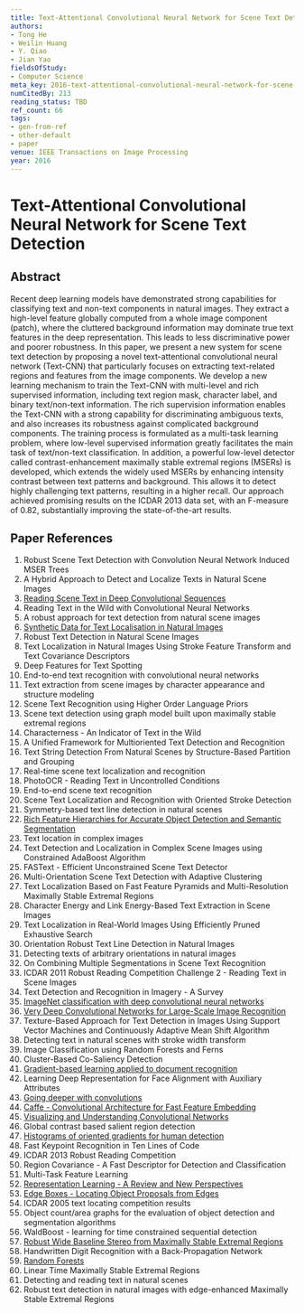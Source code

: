 ```yaml
---
title: Text-Attentional Convolutional Neural Network for Scene Text Detection
authors:
- Tong He
- Weilin Huang
- Y. Qiao
- Jian Yao
fieldsOfStudy:
- Computer Science
meta_key: 2016-text-attentional-convolutional-neural-network-for-scene-text-detection
numCitedBy: 213
reading_status: TBD
ref_count: 66
tags:
- gen-from-ref
- other-default
- paper
venue: IEEE Transactions on Image Processing
year: 2016
---
```


# Text-Attentional Convolutional Neural Network for Scene Text Detection

## Abstract

Recent deep learning models have demonstrated strong capabilities for classifying text and non-text components in natural images. They extract a high-level feature globally computed from a whole image component (patch), where the cluttered background information may dominate true text features in the deep representation. This leads to less discriminative power and poorer robustness. In this paper, we present a new system for scene text detection by proposing a novel text-attentional convolutional neural network (Text-CNN) that particularly focuses on extracting text-related regions and features from the image components. We develop a new learning mechanism to train the Text-CNN with multi-level and rich supervised information, including text region mask, character label, and binary text/non-text information. The rich supervision information enables the Text-CNN with a strong capability for discriminating ambiguous texts, and also increases its robustness against complicated background components. The training process is formulated as a multi-task learning problem, where low-level supervised information greatly facilitates the main task of text/non-text classification. In addition, a powerful low-level detector called contrast-enhancement maximally stable extremal regions (MSERs) is developed, which extends the widely used MSERs by enhancing intensity contrast between text patterns and background. This allows it to detect highly challenging text patterns, resulting in a higher recall. Our approach achieved promising results on the ICDAR 2013 data set, with an F-measure of 0.82, substantially improving the state-of-the-art results.

## Paper References

1. Robust Scene Text Detection with Convolution Neural Network Induced MSER Trees
2. A Hybrid Approach to Detect and Localize Texts in Natural Scene Images
3. [Reading Scene Text in Deep Convolutional Sequences](2016-reading-scene-text-in-deep-convolutional-sequences)
4. Reading Text in the Wild with Convolutional Neural Networks
5. A robust approach for text detection from natural scene images
6. [Synthetic Data for Text Localisation in Natural Images](2016-synthetic-data-for-text-localisation-in-natural-images)
7. Robust Text Detection in Natural Scene Images
8. Text Localization in Natural Images Using Stroke Feature Transform and Text Covariance Descriptors
9. Deep Features for Text Spotting
10. End-to-end text recognition with convolutional neural networks
11. Text extraction from scene images by character appearance and structure modeling
12. Scene Text Recognition using Higher Order Language Priors
13. Scene text detection using graph model built upon maximally stable extremal regions
14. Characterness - An Indicator of Text in the Wild
15. A Unified Framework for Multioriented Text Detection and Recognition
16. Text String Detection From Natural Scenes by Structure-Based Partition and Grouping
17. Real-time scene text localization and recognition
18. PhotoOCR - Reading Text in Uncontrolled Conditions
19. End-to-end scene text recognition
20. Scene Text Localization and Recognition with Oriented Stroke Detection
21. Symmetry-based text line detection in natural scenes
22. [Rich Feature Hierarchies for Accurate Object Detection and Semantic Segmentation](2014-rich-feature-hierarchies-for-accurate-object-detection-and-semantic-segmentation)
23. Text location in complex images
24. Text Detection and Localization in Complex Scene Images using Constrained AdaBoost Algorithm
25. FASText - Efficient Unconstrained Scene Text Detector
26. Multi-Orientation Scene Text Detection with Adaptive Clustering
27. Text Localization Based on Fast Feature Pyramids and Multi-Resolution Maximally Stable Extremal Regions
28. Character Energy and Link Energy-Based Text Extraction in Scene Images
29. Text Localization in Real-World Images Using Efficiently Pruned Exhaustive Search
30. Orientation Robust Text Line Detection in Natural Images
31. Detecting texts of arbitrary orientations in natural images
32. On Combining Multiple Segmentations in Scene Text Recognition
33. ICDAR 2011 Robust Reading Competition Challenge 2 - Reading Text in Scene Images
34. Text Detection and Recognition in Imagery - A Survey
35. [ImageNet classification with deep convolutional neural networks](2012-alexnet.md)
36. [Very Deep Convolutional Networks for Large-Scale Image Recognition](2015-very-deep-convolutional-networks-for-large-scale-image-recognition)
37. Texture-Based Approach for Text Detection in Images Using Support Vector Machines and Continuously Adaptive Mean Shift Algorithm
38. Detecting text in natural scenes with stroke width transform
39. Image Classification using Random Forests and Ferns
40. Cluster-Based Co-Saliency Detection
41. [Gradient-based learning applied to document recognition](1998-lenet5.md)
42. Learning Deep Representation for Face Alignment with Auxiliary Attributes
43. [Going deeper with convolutions](2015-going-deeper-with-convolutions)
44. [Caffe - Convolutional Architecture for Fast Feature Embedding](2014-caffe-convolutional-architecture-for-fast-feature-embedding)
45. [Visualizing and Understanding Convolutional Networks](2014-visualizing-and-understanding-convolutional-networks)
46. Global contrast based salient region detection
47. [Histograms of oriented gradients for human detection](2005-histograms-of-oriented-gradients-for-human-detection)
48. Fast Keypoint Recognition in Ten Lines of Code
49. ICDAR 2013 Robust Reading Competition
50. Region Covariance - A Fast Descriptor for Detection and Classification
51. Multi-Task Feature Learning
52. [Representation Learning - A Review and New Perspectives](2013-representation-learning-a-review-and-new-perspectives)
53. [Edge Boxes - Locating Object Proposals from Edges](2014-edge-boxes-locating-object-proposals-from-edges)
54. ICDAR 2005 text locating competition results
55. Object count/area graphs for the evaluation of object detection and segmentation algorithms
56. WaldBoost - learning for time constrained sequential detection
57. [Robust Wide Baseline Stereo from Maximally Stable Extremal Regions](2002-robust-wide-baseline-stereo-from-maximally-stable-extremal-regions)
58. Handwritten Digit Recognition with a Back-Propagation Network
59. [Random Forests](2004-random-forests)
60. Linear Time Maximally Stable Extremal Regions
61. Detecting and reading text in natural scenes
62. Robust text detection in natural images with edge-enhanced Maximally Stable Extremal Regions
